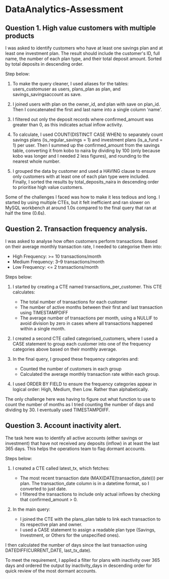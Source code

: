 # DataAnalytics-Assessment

## Question 1.  High value customers with multiple products

I was asked to identify customers who have at least one savings plan and at least one investment plan. The result should include the customer's ID, full name, the number of each plan type, and their total deposit amount. Sorted by total deposits in descending order.

Step below:
1. To make the query cleaner, I used aliases for the tables: users_customuser as users, plans_plan as plan, and savings_savingsaccount as save.

2. I joined users with plan on the owner_id, and plan with save on plan_id. Then I concatenated the first and last name into a single column 'name'.

3. I filtered out only the deposit records where confirmed_amount was greater than 0, as this indicates actual inflow activity.

4. To calculate, I used COUNT(DISTINCT CASE WHEN) to separately count savings plans (is_regular_savings = 1) and investment plans (is_a_fund = 1) per user. Then I summed up the confirmed_amount from the savings table, converting it from kobo to naira by dividing by 100 (only because kobo was longer and I needed 2 less figures), and rounding to the nearest whole number.

5. I grouped the data by customer and used a HAVING clause to ensure only customers with at least one of each plan type were included. Finally, I sorted the results by total_deposits_naira in descending order to prioritise high value customers.

Some of the challenges I faced was how to make it less tedious and long. I started by using multiple CTEs, but it felt inefficient and ran slower on MySQL workbench at around 1.0s compared to the final query that ran at half the time (0.6s).



## Question 2. Transaction frequency analysis.

I was asked to analyse how often customers perform transactions. Based on their average monthly transaction rate, I needed to categorise them into:
* High Frequency: >= 10 transactions/month
* Medium Frequency: 3–9 transactions/month
* Low Frequency: <= 2 transactions/month

Steps below:
1. I started by creating a CTE named transactions_per_customer. This CTE calculates:
   * The total number of transactions for each customer
   * The number of active months between their first and last transaction using TIMESTAMPDIFF
   * The average number of transactions per month, using a NULLIF to avoid division by zero in cases where all transactions happened within a single month.

2. I created a second CTE called categorised_customers, where I used a CASE statement to group each customer into one of the frequency categories above based on their monthly average.

3. In the final query, I grouped these frequency categories and:
    * Counted the number of customers in each group
    * Calculated the average monthly transaction rate within each group.

4. I used ORDER BY FIELD to ensure the frequency categories appear in logical order: High, Medium, then Low. Rather than alphabetically.

The only challenge here was having to figure out what function to use to count the number of months as I tried counting the number of days and dividing by 30. I eventually used TIMESTAMPDIFF.



## Question 3. Account inactivity alert.

The task here was to identify all active accounts (either savings or investment) that have not received any deposits (inflow) in at least the last 365 days. This helps the operations team to flag dormant accounts.

Steps below:
1. I created a CTE called latest_tx, which fetches:
    * The most recent transaction date (MAX(DATE(transaction_date))) per plan. The transaction_date column is in a datetime format, so I converted to just date.
    * I filtered the transactions to include only actual inflows by checking that confirmed_amount > 0.

2. In the main query:
    * I joined the CTE with the plans_plan table to link each transaction to its respective plan and owner.
    * I used a CASE statement to assign a readable plan type (Savings, Investment, or Others for the unspecified ones).

I then calculated the number of days since the last transaction using DATEDIFF(CURRENT_DATE, last_tx_date).

To meet the requirement, I applied a filter for plans with inactivity over 365 days and ordered the output by inactivity_days in descending order for quick review of the most dormant accounts.
